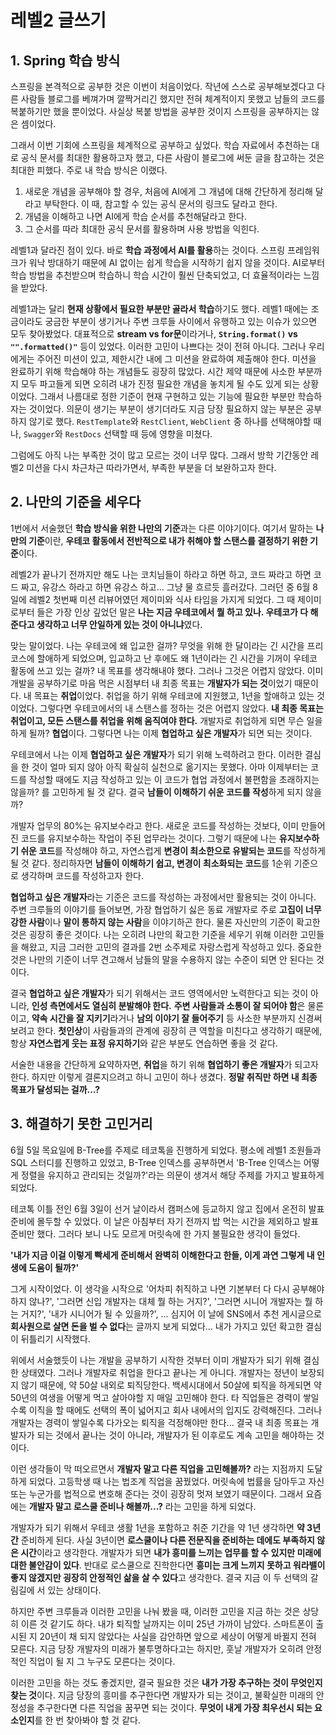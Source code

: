 # 레벨2 글쓰기
## 1. Spring 학습 방식
스프링을 본격적으로 공부한 것은 이번이 처음이었다. 작년에 스스로 공부해보겠다고 다른 사람들 블로그를 베껴가며 깔짝거리긴 했지만 전혀 체계적이지 못했고 남들의 코드를 복붙하기만 했을 뿐이었다. 사실상 복붙 방법을 공부한 것이지 스프링을 공부하지는 않은 셈이었다.

그래서 이번 기회에 스프링을 체계적으로 공부하고 싶었다. 학습 자료에서 추천하는 대로 공식 문서를 최대한 활용하고자 했고, 다른 사람이 블로그에 써둔 글을 참고하는 것은 최대한 피했다. 주로 내 학습 방식은 이랬다.
1. 새로운 개념을 공부해야 할 경우, 처음에 AI에게 그 개념에 대해 간단하게 정리해 달라고 부탁한다. 이 때, 참고할 수 있는 공식 문서의 링크도 달라고 한다.
2. 개념을 이해하고 나면 AI에게 학습 순서를 추천해달라고 한다.
3. 그 순서를 따라 최대한 공식 문서를 활용하며 사용 방법을 익힌다.


레벨1과 달라진 점이 있다. 바로 **학습 과정에서 AI를 활용**하는 것이다. 스프링 프레임워크가 워낙 방대하기 때문에 AI 없이는 쉽게 학습을 시작하기 쉽지 않을 것이다. AI로부터 학습 방법을 추천받으며 학습하니 학습 시간이 훨씬 단축되었고, 더 효율적이라는 느낌을 받았다.

레벨1과는 달리 **현재 상황에서 필요한 부분만 골라서 학습**하기도 했다. 레벨1 때에는 조금이라도 궁금한 부분이 생기거나 주변 크루들 사이에서 유행하고 있는 이슈가 있으면 모두 찾아봤었다. 대표적으로 **stream vs for문**이라거나, **`String.format()` vs `"".formatted()"`** 등이 있었다.
이러한 고민이 나쁘다는 것이 전혀 아니다. 그러나 우리에게는 주어진 미션이 있고, 제한시간 내에 그 미션을 완료하여 제출해야 한다. 미션을 완료하기 위해 학습해야 하는 개념들도 굉장히 많았다. 시간 제약 때문에 사소한 부분까지 모두 파고들게 되면 오히려 내가 진정 필요한 개념을 놓치게 될 수도 있게 되는 상황이었다.
그래서 나름대로 정한 기준이 현재 구현하고 있는 기능에 필요한 부분만 학습하자는 것이었다. 의문이 생기는 부분이 생기더라도 지금 당장 필요하지 않는 부분은 공부하지 않기로 했다. `RestTemplate`와 `RestClient`, `WebClient` 중 하나를 선택해야할 때나, `Swagger`와 `RestDocs` 선택할 때 등에 영향을 미쳤다.

그럼에도 아직 나는 부족한 것이 많고 모르는 것이 너무 많다. 그래서 방학 기간동안 레벨2 미션을 다시 차근차근 따라가면서, 부족한 부분을 더 보완하고자 한다.

## 2. 나만의 기준을 세우다
1번에서 서술했던 **학습 방식을 위한 나만의 기준**과는 다른 이야기이다. 여기서 말하는 **나만의 기준**이란, **우테코 활동에서 전반적으로 내가 취해야 할 스탠스를 결정하기 위한 기준**이다.

레벨2가 끝나기 전까지만 해도 나는 코치님들이 하라고 하면 하고, 코드 짜라고 하면 코드 짜고, 유강스 하라고 하면 유강스 하고... 그냥 물 흐르듯 흘러갔다. 그러던 중 6월 8일에 레벨2 첫번째 미션 리뷰어였던 제이미와 식사 타임을 가지게 되었다.
그 때 제이미로부터 들은 가장 인상 깊었던 말은 **나는 지금 우테코에서 뭘 하고 있나. 우테코가 다 해준다고 생각하고 너무 안일하게 있는 것이 아니냐**였다.

맞는 말이었다. 나는 우테코에 왜 입교한 걸까? 무엇을 위해 한 달이라는 긴 시간을 프리코스에 할애하게 되었으며, 입교하고 난 후에도 왜 1년이라는 긴 시간을 기꺼이 우테코 활동에 쓰고 있는 걸까? 내 목표를 생각해내야 했다. 그러나 그것은 어렵지 않았다. 이미 개발을 공부하기로 마음 먹은 시점부터 내 최종 목표는 **개발자가 되는 것**이었기 때문이다. 내 목표는 **취업**이었다. 취업을 하기 위해 우테코에 지원했고, 1년을 할애하고 있는 것이었다. 그렇다면 우테코에서의 내 스탠스를 정하는 것은 어렵지 않았다. **내 최종 목표는 취업이고, 모든 스탠스를 취업을 위해 움직여야 한다.** 개발자로 취업하게 되면 무슨 일을 하게 될까? **협업**이다. 그렇다면 나는 이제 **협업하고 싶은 개발자**가 되면 되는 것이다.

우테코에서 나는 이제 **협업하고 싶은 개발자**가 되기 위해 노력하려고 한다. 이러한 결심을 한 것이 얼마 되지 않아 아직 확실히 실천으로 옮기지는 못했다. 아마 이제부터는 코드를 작성할 때에도 지금 작성하고 있는 이 코드가 협업 과정에서 불편함을 초래하지는 않을까? 를 고민하게 될 것 같다. 결국 **남들이 이해하기 쉬운 코드를 작성**하게 되지 않을까?

개발자 업무의 80%는 유지보수라고 한다. 새로운 코드를 작성하는 것보다, 이미 만들어진 코드를 유지보수하는 작업이 주된 업무라는 것이다. 그렇기 때문에 나는 **유지보수하기 쉬운 코드**를 작성해야 하고, 자연스럽게 **변경이 최소한으로 유발되는 코드**를 작성하게 될 것 같다.
정리하자면 **남들이 이해하기 쉽고, 변경이 최소화되는 코드**를 1순위 기준으로 생각하며 코드를 작성하고자 한다.

**협업하고 싶은 개발자**라는 기준은 코드를 작성하는 과정에서만 활용되는 것이 아니다. 주변 크루들의 이야기를 들어보면, 가장 협업하기 싫은 동료 개발자로 주로 **고집이 너무 강한 사람**이나 **말이 통하지 않는 사람**을 이야기하곤 한다. 물론 자신만의 기준이 확고한 것은 굉장히 좋은 것이다. 나는 오히려 나만의 확고한 기준을 세우기 위해 이러한 고민들을 해왔고, 지금 그러한 고민의 결과를 2번 소주제로 자랑스럽게 작성하고 있다. 중요한 것은 나만의 기준이 너무 견고해서 남들의 말을 수용하지 않는 수준이 되면 안 된다는 것이다.


결국 **협업하고 싶은 개발자**가 되기 위해서는 코드 영역에서만 노력한다고 되는 것이 아니라, **인성 측면에서도 열심히 분발해야 한다.** **주변 사람들과 소통이 잘 되어야 함**은 물론이고, **약속 시간을 잘 지키기**라거나 **남의 이야기 잘 들어주기** 등 사소한 부분까지 신경써 보려고 한다. **첫인상**이 사람들과의 관계에 굉장히 큰 역할을 미친다고 생각하기 때문에, 항상 **자연스럽게 웃는 표정 유지하기**와 같은 부분도 연습하면 좋을 것 같다.

서술한 내용을 간단하게 요약하자면, **취업**을 하기 위해 **협업하기 좋은 개발자**가 되고자 한다. 하지만 이렇게 결론지으려고 하니 고민이 하나 생겼다. **정말 취직만 하면 내 최종 목표가 달성되는 걸까...?**

## 3. 해결하기 못한 고민거리
6월 5일 목요일에 B-Tree를 주제로 테코톡을 진행하게 되었다. 평소에 레벨1 조원들과 SQL 스터디를 진행하고 있었고, B-Tree 인덱스를 공부하면서 'B-Tree 인덱스는 어떻게 정렬을 유지하고 관리되는 것일까?'라는 의문이 생겨서 해당 주제를 가지고 발표하게 되었다.

테코톡 이틀 전인 6월 3일이 선거 날이라서 캠퍼스에 등교하지 않고 집에서 온전히 발표 준비에 몰두할 수 있었다. 이 날은 아침부터 자기 전까지 밥 먹는 시간을 제외하고 발표 준비만 했다. 그러다 보니 나도 모르게 머릿속에 한 가지 불필요한 생각이 들었다.

**'내가 지금 이걸 이렇게 빡세게 준비해서 완벽히 이해한다고 한들, 이게 과연 그렇게 내 인생에 도움이 될까?'**

그게 시작이었다. 이 생각을 시작으로 '어차피 취직하고 나면 기본부터 다 다시 공부해야 하지 않나?', '그러면 신입 개발자는 대체 뭘 하는 거지?', '그러면 시니어 개발자는 뭘 하는 거지?', '내가 시니어가 될 수 있을까?', ...
심지어 이 날에 SNS에서 추천 게시글으로 **회사원으로 살면 돈을 벌 수 없다**는 글까지 보게 되었다... 내가 가지고 있던 확고한 결심이 뒤틀리기 시작했다.

위에서 서술했듯이 나는 개발을 공부하기 시작한 것부터 이미 개발자가 되기 위해 결심한 상태였다. 그러나 개발자로 취업을 한다고 끝나는 게 아니다. 개발자는 정년이 보장되지 않기 때문에, 약 50살 내외로 퇴직당한다. 백세시대에서 50살에 퇴직을 하게되면 약 50년의 여생을 어떻게 먹고 살아야할 지 매일 고민해야 한다. 타 직업들은 경력이 쌓일수록 이직을 할 때에도 선택의 폭이 넓어지고 회사 내에서의 입지도 강력해진다. 그러나 개발자는 경력이 쌓일수록 다가오는 퇴직을 걱정해야만 한다... 결국 내 최종 목표는 개발자가 되는 것에서 끝나는 것이 아니라, 개발자가 된 이후로도 계속 고민을 해야하는 것이다.

이런 생각들이 막 떠오르면서 **개발자 말고 다른 직업을 고민해볼까?** 라는 지점까지 도달하게 되었다. 고등학생 때 나는 법조계 직업을 꿈꿨었다. 머릿속에 법률을 담아두고 자신 또는 누군가를 법적으로 변호해 준다는 것이 굉장히 멋져 보였기 때문이다. 그래서 요즘에는 **개발자 말고 로스쿨 준비나 해볼까...?** 라는 고민을 하게 되었다.

개발자가 되기 위해서 우테코 생활 1년을 포함하고 취준 기간을 약 1년 생각하면 **약 3년 간** 준비하게 된다. 사실 3년이면 **로스쿨이나 다른 전문직을 준비하는 데에도 부족하지 않은 시간**이라고 생각한다. 개발자가 되면 **내가 흥미를 느끼는 업무를 할 수 있지만 미래에 대한 불안감이 있다**. 반대로 로스쿨으로 진학한다면 **흥미는 크게 느끼지 못하고 워라밸이 좋지 않겠지만 굉장히 안정적인 삶을 살 수 있다**고 생각한다. 결국 지금 이 두 선택의 갈림길에 서 있는 상태이다.

하지만 주변 크루들과 이러한 고민을 나눠 봤을 때, 이러한 고민을 지금 하는 것은 상당히 이른 것 같기도 하다. 내가 퇴직할 날까지는 이미 25년 가까이 남았다. 스마트폰이 출시된 지 20년이 채 되지 않았다는 사실을 감안하면 앞으로 세상이 어떻게 바뀔지 전혀 모른다. 지금 당장 개발자의 미래가 불투명하다고는 하지만, 훗날 개발자가 오히려 안정적인 직업이 될 지 그 누구도 모른다는 것이다.

이러한 고민을 하는 것도 좋겠지만, 결국 필요한 것은 **내가 가장 추구하는 것이 무엇인지 찾는 것**이다. 지금 당장의 흥미를 추구한다면 개발자가 되는 것이고, 불확실한 미래의 안정성을 추구한다면 다른 직업을 꿈꾸면 되는 것이다. **무엇이 내게 가장 최우선시 되는 요소인지**를 한 번 찾아봐야 할 것 같다.